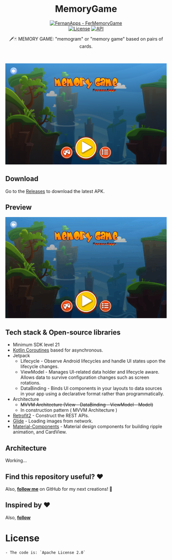 <h1 align="center">MemoryGame</h1>

<p align="center">
<a href="https://github.com/FernanApps/FerMemoryGame" title="Go to GitHub repo"><img src="https://img.shields.io/static/v1?label=FernanApps&message=FerMemoryGame&color=blue&logo=github" alt="FernanApps - FerMemoryGame"></a><br>
  <a href="https://opensource.org/licenses/Apache-2.0"><img alt="License" src="https://img.shields.io/badge/License-Apache%202.0-blue.svg"/></a>
  <a href="https://android-arsenal.com/api?level=21"><img alt="API" src="https://img.shields.io/badge/API-21%2B-brightgreen.svg?style=flat"/></a> 
  
</p>


<p align="center">  
🗡️🃏 MEMORY GAME: "memogram" or "memory game" based on pairs of cards.



</p>
</br>

<p align="center">
<img src="/previews/screenshot.png"/>
</p>

## Download
Go to the [Releases](https://github.com/FernanApps/FerMemoryGame/releases) to download the latest APK.

## Preview

<img src="/previews/preview.gif"/>
<!---
<img src="/previews/preview.gif" width="320"/>
-->

## Tech stack & Open-source libraries
- Minimum SDK level 21
- [Kotlin Coroutines](https://kotlinlang.org/docs/coroutines-overview.html) based for asynchronous.
- Jetpack
  - Lifecycle - Observe Android lifecycles and handle UI states upon the lifecycle changes.
  - ViewModel - Manages UI-related data holder and lifecycle aware. Allows data to survive configuration changes such as screen rotations.
  - DataBinding - Binds UI components in your layouts to data sources in your app using a declarative format rather than programmatically.
- Architecture
  - ~~MVVM Architecture (View - DataBinding - ViewModel - Model)~~
  - In construction pattern ( MVVM Architecture )
- [Retrofit2](https://github.com/square/retrofit) - Construct the REST APIs.
- [Glide](https://github.com/bumptech/glide) - Loading images from network.
- [Material-Components](https://github.com/material-components/material-components-android) - Material design components for building ripple animation, and CardView.


## Architecture
Working...


## Find this repository useful? :heart:
Also, __[follow me](https://github.com/FernanApps)__ on GitHub for my next creations! 🤩

## Inspired by :heart:
Also, __[follow](ttps://github.com/hatamiarash7/MemoryGame)__ 

# License
```xml
- The code is: `Apache License 2.0`
```
